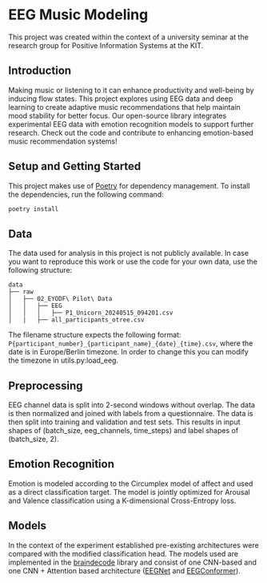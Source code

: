 # EEG Music Modeling

This project was created within the context of a university seminar at the research group for Positive Information Systems at the KIT.

## Introduction

Making music or listening to it can enhance productivity and well-being by inducing flow states. This project explores using EEG data and deep learning to create adaptive music recommendations that help maintain mood stability for better focus. Our open-source library integrates experimental EEG data with emotion recognition models to support further research. Check out the code and contribute to enhancing emotion-based music recommendation systems!

## Setup and Getting Started

This project makes use of [Poetry](https://python-poetry.org/) for dependency management. To install the dependencies, run the following command:

```bash
poetry install
```

## Data

The data used for analysis in this project is not publicly available. In case you want to reproduce this work or use the code for your own data, use the following structure:

```
data
├── raw
│   ├── 02_EYODF\ Pilot\ Data
│   │   ├── EEG
│   │   │   ├── P1_Unicorn_20240515_094201.csv
│   |   ├── all_participants_otree.csv
```

The filename structure expects the following format: `P{participant_number}_{participant_name}_{date}_{time}.csv`, where the date is in Europe/Berlin timezone. In order to change this you can modify the timezone in utils.py:load_eeg.

## Preprocessing

EEG channel data is split into 2-second windows without overlap. The data is then normalized and joined with labels from a questionnaire. The data is then split into training and validation and test sets.
This results in input shapes of (batch_size, eeg_channels, time_steps) and label shapes of (batch_size, 2).

## Emotion Recognition

Emotion is modeled according to the Circumplex model of affect and used as a direct classification target.
The model is jointly optimized for Arousal and Valence classification using a K-dimensional Cross-Entropy loss.

## Models

In the context of the experiment established pre-existing architectures were compared with the modified classification head.
The models used are implemented in the [braindecode](https://braindecode.org/) library and consist of one CNN-based and one CNN + Attention based architecture ([EEGNet](https://braindecode.org/stable/generated/braindecode.models.EEGNetv4.html#braindecode.models.EEGNetv4) and [EEGConformer](https://braindecode.org/stable/generated/braindecode.models.EEGConformer.html)).
